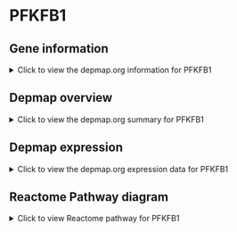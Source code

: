 <h1>PFKFB1</h1>

<h2>Gene information</h2>
<details>
  <summary>Click to view the depmap.org information for PFKFB1</summary>
  <iframe src="https://depmap.org/portal/gene/PFKFB1?tab=about" style="border:none;width:100%;height:800px"></iframe>
</details>

<h2>Depmap overview</h2>
<details>
  <summary>Click to view the depmap.org summary for PFKFB1</summary>
  <iframe src="https://depmap.org/portal/gene/PFKFB1?tab=overview" style="border:none;width:100%;height:800px"></iframe>
</details>

<h2>Depmap expression</h2>
<details>
  <summary>Click to view the depmap.org expression data for PFKFB1</summary>
  <iframe src="https://depmap.org/portal/gene/PFKFB1?tab=characterization" style="border:none;width:100%;height:800px"></iframe>
</details>



<h2>Reactome Pathway diagram</h2>
<details>
  <summary>Click to view Reactome pathway for PFKFB1</summary>
  <p>Regulation of glycolysis by fructose 2,6-bisphosphate metabolism</p>
  <iframe src="https://reactome.org/PathwayBrowser/#/R-HSA-9634600" style="border:none;width:100%;height:800px"></iframe>
</details>



